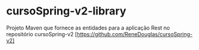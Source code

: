# cursoSpring-v2-library
Projeto Maven que fornece as entidades para a aplicação Rest no repositório cursoSpring-v2 [https://github.com/ReneDouglas/cursoSpring-v2]
